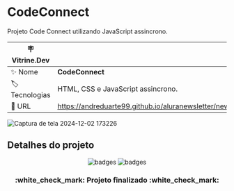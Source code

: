# CodeConnect

Projeto Code Connect utilizando JavaScript assincrono.

| :placard: Vitrine.Dev |     |
| -------------  | --- |
| :sparkles: Nome        | **CodeConnect**
| :label: Tecnologias | HTML, CSS e JavaScript assincrono. 
| :rocket: URL         | https://andreduarte99.github.io/aluranewsletter/newsletter.html
<!-- Inserir imagem com a #vitrinedev ao final do link -->



![Captura de tela 2024-12-02 173226](https://github.com/user-attachments/assets/551e7a1c-9e54-4882-bfb6-1ffba5e58669#vitrinedev)


## Detalhes do projeto

<p align="center">
<img src="https://img.shields.io/badge/STATUS-FINALIZADO-green" alt="badges"/>
<img src="https://img.shields.io/github/stars/andreduarte99?style=social" alt="badges"/>
</p>
<h3 align="center"> 
    :white_check_mark: Projeto finalizado  :white_check_mark:
</h3>
